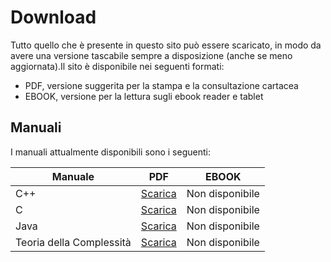 # Download

Tutto quello che è presente in questo sito può essere scaricato, in modo da avere una versione tascabile sempre a disposizione (anche se meno aggiornata).Il sito è disponibile nei seguenti formati:

- PDF, versione suggerita per la stampa e la consultazione cartacea
- EBOOK, versione per la lettura sugli ebook reader e tablet

## Manuali

I manuali attualmente disponibili sono i seguenti:

| Manuale                  | PDF                                                                                     | EBOOK           |
|--------------------------|-----------------------------------------------------------------------------------------|-----------------|
| C++                      | [Scarica](https://github.com/Guray00/docusite/raw/main/export/output/manuale_cpp.pdf)   | Non disponibile |
| C                        | [Scarica](https://github.com/Guray00/docusite/raw/main/export/output/manuale_c.pdf)     | Non disponibile |
| Java                     | [Scarica](https://github.com/Guray00/docusite/raw/main/export/output/manuale_java.pdf)  | Non disponibile |
| Teoria della Complessità | [Scarica](https://github.com/Guray00/docusite/raw/main/export/output/manuale_compu.pdf) | Non disponibile |
